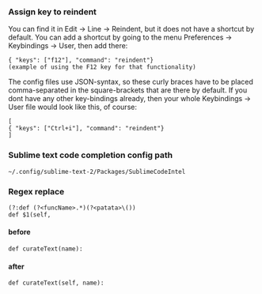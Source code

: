 ### Assign key to reindent

You can find it in Edit → Line → Reindent, but it does not have a shortcut by default. You can add a shortcut by going to the menu Preferences → Keybindings → User, then add there:

```
{ "keys": ["f12"], "command": "reindent"}   
(example of using the F12 key for that functionality)
```

The config files use JSON-syntax, so these curly braces have to be placed comma-separated in the square-brackets that are there by default. If you dont have any other key-bindings already, then your whole Keybindings → User file would look like this, of course:

```
[
{ "keys": ["Ctrl+i"], "command": "reindent"}   
]
```

### Sublime text code completion config path
```
~/.config/sublime-text-2/Packages/SublimeCodeIntel
```

### Regex replace
```
(?:def (?<funcName>.*)(?<patata>\())
def $1(self, 
```
#### before
```def curateText(name):```
#### after
```def curateText(self, name):```

